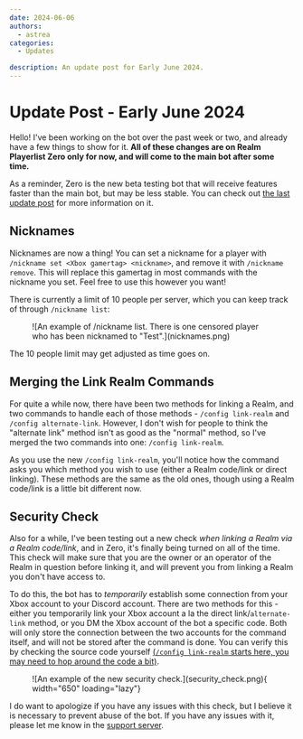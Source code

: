 ```yaml
---
date: 2024-06-06
authors:
  - astrea
categories:
  - Updates

description: An update post for Early June 2024.
---
```


# Update Post - Early June 2024

Hello! I've been working on the bot over the past week or two, and already have a few things to show for it.
**All of these changes are on Realm Playerlist Zero only for now, and will come to the main bot after some time.**
<!-- more -->
As a reminder, Zero is the new beta testing bot that will receive features faster than the main bot, but may be less stable. You can check out [the last update post](052324-may-updates.md#realms-playerlist-zero) for more information on it.

## Nicknames

Nicknames are now a thing! You can set a nickname for a player with `/nickname set <Xbox gamertag> <nickname>`, and remove it with `/nickname remove`. This will replace this gamertag in most commands with the nickname you set. Feel free to use this however you want!

There is currently a limit of 10 people per server, which you can keep track of through `/nickname list`:

<figure markdown>
  ![An example of /nickname list. There is one censored player who has been nicknamed to "Test".](nicknames.png)
</figure>

The 10 people limit may get adjusted as time goes on.

## Merging the Link Realm Commands

For quite a while now, there have been two methods for linking a Realm, and two commands to handle each of those methods - `/config link-realm` and `/config alternate-link`. However, I don't wish for people to think the "alternate link" method isn't as good as the "normal" method, so I've merged the two commands into one: `/config link-realm`.

As you use the new `/config link-realm`, you'll notice how the command asks you which method you wish to use (either a Realm code/link or direct linking). These methods are the same as the old ones, though using a Realm code/link is a little bit different now.

## Security Check

Also for a while, I've been testing out a new check *when linking a Realm via a Realm code/link*, and in Zero, it's finally being turned on all of the time. This check will make sure that you are the owner or an operator of the Realm in question before linking it, and will prevent you from linking a Realm you don't have access to.

To do this, the bot has to *temporarily* establish some connection from your Xbox account to your Discord account. There are two methods for this - either you temporarily link your Xbox account a la the direct link/`alternate-link` method, or you DM the Xbox account of the bot a specific code. Both will only store the connection between the two accounts for the command itself, and will not be stored after the command is done. You can verify this by checking the source code yourself [(`/config link-realm` starts here, you may need to hop around the code a bit)](https://github.com/AstreaTSS/RealmsPlayerlistBot/blob/81b5f48126d08239d306ba8bf3cd3b1becabac64/exts/guild_config.py#L386).

<figure markdown>
  ![An example of the new security check.](security_check.png){ width="650" loading="lazy"}
</figure>

I do want to apologize if you have any issues with this check, but I believe it is necessary to prevent abuse of the bot. If you have any issues with it, please let me know in the [support server](https://discord.gg/NSdetwGjpK).